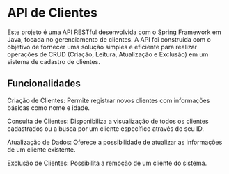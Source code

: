 # API de Clientes

Este projeto é uma API RESTful desenvolvida com o Spring Framework em Java, focada no gerenciamento de clientes. A API foi construída com o objetivo de fornecer uma solução simples e eficiente para realizar operações de CRUD (Criação, Leitura, Atualização e Exclusão) em um sistema de cadastro de clientes.

## Funcionalidades
Criação de Clientes: Permite registrar novos clientes com informações básicas como nome e idade.

Consulta de Clientes: Disponibiliza a visualização de todos os clientes cadastrados ou a busca por um cliente específico através do seu ID.

Atualização de Dados: Oferece a possibilidade de atualizar as informações de um cliente existente.

Exclusão de Clientes: Possibilita a remoção de um cliente do sistema.

